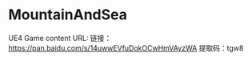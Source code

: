 # MountainAndSea
UE4 Game
content URL:
链接：https://pan.baidu.com/s/14uwwEVfuDokOCwHmVAyzWA 
提取码：tgw8
